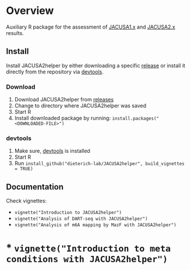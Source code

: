 # Overview

Auxiliary R package for the assessment of [JACUSA1.x](https://github.com/dieterich-lab/JACUSA) and [JACUSA2.x](https://github.com/dieterich-lab/JACUSA2) results.

## Install

Install JACUSA2helper by either downloading a specific [release](https://github.com/dieterich-lab/JACUSA2helper/releases) or 
install it directly from the repository via [devtools](https://www.r-project.org/nosvn/pandoc/devtools.html).

### Download
1. Download JACUSA2helper from [releases](https://github.com/dieterich-lab/JACUSA2helper/releases)
2. Change to directory where JACUSA2helper was saved
2. Start R
3. Install downloaded package by running: `install.packages("<DOWNLOADED-FILE>")`

### devtools
1. Make sure, [devtools](https://www.r-project.org/nosvn/pandoc/devtools.html) is installed
2. Start R
3. Run `install_github("dieterich-lab/JACUSA2helper", build_vignettes = TRUE)`

## Documentation
Check vignettes:

* `vignette("Introduction to JACUSA2helper")`
* `vignette("Analysis of DART-seq with JACUSA2helper")`
* `vignette("Analysis of m6A mapping by MazF with JACUSA2helper")`
# * `vignette("Introduction to meta conditions with JACUSA2helper")`
